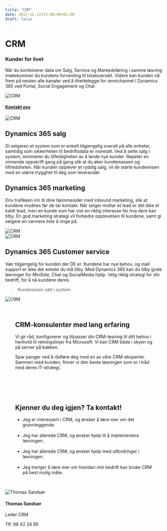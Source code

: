 ```yaml
---
title: "CRM"
date: 2017-12-11T13:40:09+01:00
draft: false
---
```

<div class="container">
    <div class="row no-gutters">
        <div class="col-md-12 col-lg-6 p-4 mt-4">
            <div class="heading">
                <h1>CRM</h1>
            </div>
            <h3>Kunder for livet</h3>
            <p>Når du kombinerer data om Salg, Service og Markedsføring i samme løsning imøtekommer du kundens forventing til totaloversikt. Videre kan kunden nå frem på nesten alle kanaler ved å tilrettelegge for omnichannel i Dynamics 365 ved Portal, Social Engagement og Chat</p>
        </div>    
        <div class="col-md-12 col-lg-6"><img class="img-fluid" src="/pointtaken/img/crm1.png" alt="CRM" /></div>
    </div>
</div>

<div class="container-fluid bg-white mb-4">
    <div class="row content-menu text-center mx-auto">
        <!-- <div class="col-sm-12 col-md-4"><h4 class="m-0"><a href="#om">Om CRM</a></h4></div>
        <div class="col-sm-12 col-md-4"><h4 class="m-0"><a href="">Hvorfor oss?</a></h4></div> -->
        <div class="col-sm-12 col-md-4"><h4 class="m-0"><a href="/pointtaken/contact/">Kontakt oss</a></h4></div>
    </div>
</div>

<div class="container">
    <div class="row">
        <div class="col-md-12 content-case mt-4 mb-4">
            <div class="row no-gutters">
                <div class="col-md-12 col-lg-6"><img class="img-fluid" src="/pointtaken/img/crm2.jpg" alt="CRM" /></div>
                <div class="col-md-12 col-lg-6 p-4">
                    <div class="heading">
                        <h2>Dynamics 365 salg</h2>
                    </div>
                    <p>Gi selgeren et system som er enkelt tilgjengelig overalt på alle enheter, samtidig som sikkerheten til bedriftsdata er ivaretatt. Ved å sette salg i system, minimerer du tilfeldigheten av å lande nye kunder. Repeter en vinnende oppskrift gang på gang slik at du øker kundemassen og tilfredsheten. Når kunden opplever et ryddig salg, vil de starte kundereisen med en større trygghet til deg som leverandør.</p>
                    <!-- <a class="btn btn-primary btn-full" href="/pointtaken/pt-sales/" role="button">PT-Sales: oppstartspakken for små selskaper</a> -->
                </div>
            </div>
        </div>
        <div class="col-md-12 content-case mt-4 mb-4">
            <div class="row no-gutters">
                <div class="col-md-12 col-lg-6 p-4">
                    <div class="heading">
                        <h2>Dynamics 365 marketing</h2>
                    </div>
                    <p>Driv trafikken inn til dine hjemmesider med inbound marketing, slik at kundene modnes før de tar kontakt. Når selger mottar et lead er det ikke et kaldt lead, men en kunde som har vist en riktig interesse for hva dere kan tilby. En god marketing strategi vil forbedre opplevelsen til kundene, samt gi selgere en varmere liste å ringe på.</p>
                </div>            
                <div class="col-md-12 col-lg-6"><img class="img-fluid" src="/pointtaken/img/group/5.jpg" alt="CRM" /></div>
            </div>
        </div>
        <div class="col-md-12 content-case mt-4 mb-4">
            <div class="row no-gutters">
                <div class="col-md-12 col-lg-6"><img class="img-fluid" src="/pointtaken/img/support.jpg" alt="CRM" /></div>
                <div class="col-md-12 col-lg-6 p-4">
                    <div class="heading">
                        <h2>Dynamics 365 Customer service</h2>
                    </div>
                    <p>Vær tilgjengelig for kunden der DE er. Kundene har nye behov, og mail support er ikke det eneste du må tilby. Med Dynamics 365 kan du tilby gode løsninger for MinSide, Chat og SocialMedia hjelp. Velg riktig strategi for din bedrift, for å nå kundene deres.</p>
                </div>
            </div>
        </div>               
    </div>
</div>

<div class="container" id="referanse">
    <div class="row">
        <div class="col-sm-12 col-md-8 mx-auto mt-5 mb-5">
            <blockquote class="blockquote text-center">
            <p class="mb-0">Kundereisen satt i system.</p>
            </blockquote>
            </div>
        </div>
    </div>
</div>

<div class="container">
    <div class="row">
        <div class="col-md-12 content-case mt-4 mb-4">
            <div class="row no-gutters">
                <div class="col-md-12 col-lg-6"><img class="img-fluid" src="/pointtaken/img/CRM3.jpg" alt="CRM" /></div>
                <div class="col-md-12 col-lg-6" style="padding:2rem">
                    <div class="heading">
                        <h2>CRM-konsulenter med lang erfaring</h2>
                    </div>
                    <p>Vi gir råd, konfigurerer og tilpasser din CRM-løsning til ditt behov i henhold til retningslinjer fra Microsoft. Vi kan CRM både i skyen og på server på bakken.</p>
                    <p>Spar penger ved å rådføre deg med en av våre CRM-eksperter. Sammen med kunden, finner vi den beste løsningen som er i tråd med deres IT-strategi.</p>
                </div>
            </div>
        </div>
        <div class="col-md-12 content-case mt-4 mb-4">
            <div class="row no-gutters">
                <div class="col-md-12 col-lg-6" style="padding:2rem">
                    <div class="heading">
                        <h2>Kjenner du deg igjen? Ta kontakt!</h2>
                    </div>
                    <ul>
                    <li>Jeg er interessert i CRM, og ønsker å lære mer om det grunnleggende.</li>
                    <br>
                    <li>Jeg har allerede CRM, og ønsker hjelp til å implementere løsningen.</li>
                    <br>
                    <li>Jeg har allerede CRM, og ønsker hjelp med utfordringer i løsningen.</li>
                    <br>
                    <li>Jeg trenger å lære mer om hvordan min bedrift kan bruke CRM på best mulig måte.</li>
                    </ul>
                </div>            
                <div class="col-md-12 col-lg-6">
                    <div class="card personkort p-5">
                        <img class="card-img-top img-profil" src="../img/people/thomas.jpg" alt="Thomas Sandsør">
                        <div class="card-body">
                            <h4 class="card-title">Thomas Sandsør</h4>
                            <p class="card-subtitle mb-2">Leder CRM</p>
                            <p class="card-text">Tlf: 98 42 24 65</p>
                        </div>
                    </div>                
                </div>
            </div>
        </div>             
    </div>
</div>